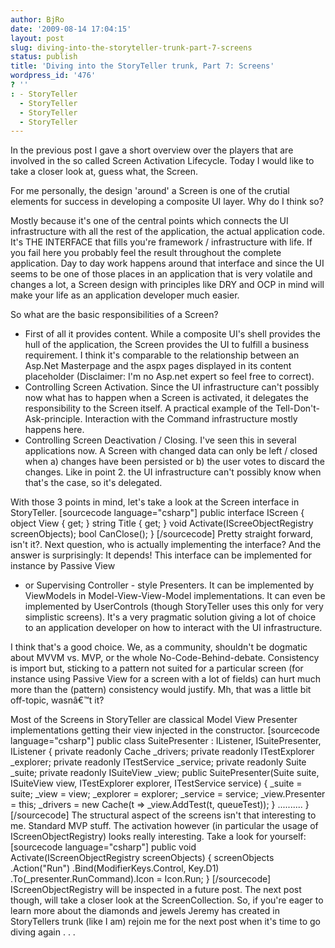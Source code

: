 ```yaml
---
author: BjRo
date: '2009-08-14 17:04:15'
layout: post
slug: diving-into-the-storyteller-trunk-part-7-screens
status: publish
title: 'Diving into the StoryTeller trunk, Part 7: Screens'
wordpress_id: '476'
? ''
: - StoryTeller
  - StoryTeller
  - StoryTeller
  - StoryTeller
---
```


In the previous post I gave a short overview over the players that are
involved in the so called Screen Activation Lifecycle. Today I would
like to take a closer look at, guess what, the Screen.

For me personally, the design 'around' a Screen is one of the crutial
elements for success in developing a composite UI layer. Why do I think
so?

Mostly because it's one of the central points which connects the UI
infrastructure with all the rest of the application, the actual
application code. It's THE INTERFACE that fills you're framework /
infrastructure with life. If you fail here you probably feel the result
throughout the complete application. Day to day work happens around that
interface and since the UI seems to be one of those places in an
application that is very volatile and changes a lot, a Screen design
with principles like DRY and OCP in mind will make your life as an
application developer much easier.

So what are the basic responsibilities of a Screen?

-   First of all it provides content. While a composite UI's shell
    provides the hull of the application, the Screen provides the UI to
    fulfill a business requirement. I think it's comparable to the
    relationship between an Asp.Net Masterpage and the aspx pages
    displayed in its content placeholder (Disclaimer: I'm no Asp.net
    expert so feel free to correct).
-   Controlling Screen Activation. Since the UI infrastructure can't
    possibly now what has to happen when a Screen is activated, it
    delegates the responsibility to the Screen itself. A practical
    example of the Tell-Don't-Ask-principle. Interaction with the
    Command infrastructure mostly happens here.
-   Controlling Screen Deactivation / Closing. I've seen this in several
    applications now. A Screen with changed data can only be left /
    closed when a) changes have been persisted or b) the user votes to
    discard the changes. Like in point 2. the UI infrastructure can't
    possibly know when that's the case, so it's delegated.

With those 3 points in mind, let's take a look at the Screen interface
in StoryTeller. [sourcecode language="csharp"] public interface IScreen
{ object View { get; } string Title { get; } void
Activate(IScreeObjectRegistry screenObjects); bool CanClose(); }
[/sourcecode] Pretty straight forward, isn't it?. Next question, who is
actually implementing the interface? And the answer is surprisingly: It
depends! This interface can be implemented for instance by Passive View
- or Supervising Controller - style Presenters. It can be implemented by
ViewModels in Model-View-View-Model implementations. It can even be
implemented by UserControls (though StoryTeller uses this only for very
simplistic screens). It's a very pragmatic solution giving a lot of
choice to an application developer on how to interact with the UI
infrastructure.

I think that's a good choice. We, as a community, shouldn't be dogmatic
about MVVM vs. MVP, or the whole No-Code-Behind-debate. Consistency is
import but, sticking to a pattern not suited for a particular screen
(for instance using Passive View for a screen with a lot of fields) can
hurt much more than the (pattern) consistency would justify. Mh, that
was a little bit off-topic, wasnâ€™t it?

Most of the Screens in StoryTeller are classical Model View Presenter
implementations getting their view injected in the constructor.
[sourcecode language="csharp"] public class SuitePresenter : IListener,
ISuitePresenter, IListener { private readonly Cache \_drivers; private
readonly ITestExplorer \_explorer; private readonly ITestService
\_service; private readonly Suite \_suite; private readonly ISuiteView
\_view; public SuitePresenter(Suite suite, ISuiteView view,
ITestExplorer explorer, ITestService service) { \_suite = suite; \_view
= view; \_explorer = explorer; \_service = service; \_view.Presenter =
this; \_drivers = new Cache(t =\> \_view.AddTest(t, queueTest)); }
.......... } [/sourcecode] The structural aspect of the screens isn't
that interesting to me. Standard MVP stuff. The activation however (in
particular the usage of IScreenObjectRegistry) looks really interesting.
Take a look for yourself: [sourcecode language="csharp"] public void
Activate(IScreenObjectRegistry screenObjects) { screenObjects
.Action("Run") .Bind(ModifierKeys.Control, Key.D1)
.To(\_presenter.RunCommand).Icon = Icon.Run; } [/sourcecode]
IScreenObjectRegistry will be inspected in a future post. The next post
though, will take a closer look at the ScreenCollection. So, if you're
eager to learn more about the diamonds and jewels Jeremy has created in
StoryTellers trunk (like I am) rejoin me for the next post when it's
time to go diving again . . .
